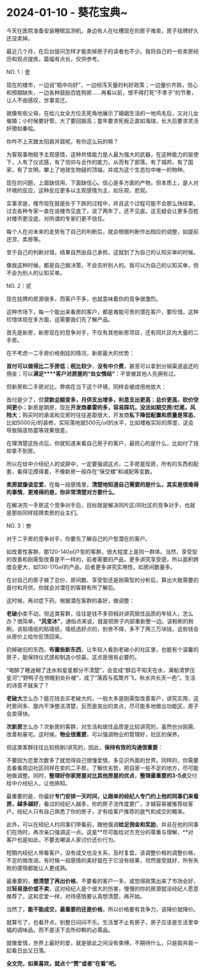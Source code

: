# 2024-01-10 - 葵花宝典~

今天在医院准备安装睡眠监测机，身边有人在吐槽现在的房子难卖，房子挂牌好久还没卖掉。

最近几个月，在后台提问怎样才能卖掉房子的读者也不少。我将自己的一些卖房经历和观点提炼，篇幅有点长，仅供参考。

NO. 1｜壹

现在的楼市，一边说“稳中向好”，一边倾泻天量的利好政策；一边量价齐跌，信心和预期缺失，一边各种鼓励百姓购房......再看以前，恨不得打死“不孝子”的节奏，让人不由感叹，世事变迁。

就像有些父母，在给儿女全方位无死角地展示了婚姻生活的一地鸡毛后，又对儿女催婚；小时候要好管，大了要回报高；童年要求死板正直如海瑞，长大后要求灵活奸猾如秦桧。

你咋不上天跟太阳肩并肩呢，有你这么玩的嘛？

为客观事物赋予主观感情，这种共情能力是人最为强大的武器，在这种能力的驱使下，人有了仪式感，有了信仰与合作的能力，从而有了部落，有了城邦，有了国家，有了文明，攀上了地球生物链的顶端，并成为这个生态位中唯一的物种。

现在的问题，上面缺信用，下面缺信心。信心是多方面的产物，但本质上，是人对环境的反应，这种反应更多以主观感情为主，如乐观、悲观。

实事求是，楼市现在就是处于下跌的过程中，并且这个过程可能不会那么快结束。过去各种专家一直在说楼市见底了，说了两年了，还不见底。这无疑会让更多百姓对楼市更没底，对所谓的专家们更不信任。

每个人在对未来的走势有了自己的判断后，就会根据判断作出相应的调整，如提前还贷、卖房等。

至于自己的判断对错，结果自然由自己承担，这就到了为自己的认知买单的时候。

像我这种时候，都是自己做决策，不会去听别人的。我可以为自己的认知买单，但不会为别人的认知买单。

NO. 2｜贰

现在挂牌的房源很多，而客户不多，也就意味着你的竞争很激烈。

这种市场下，每一个能出来看房的客户，都是难能可贵的潜在客户，要珍惜，这种珍惜体现在多方面，这需要我们先了解产品。

首先是新房，新房现在的竞争对手，不仅有其他新房项目，还有同片区内大量的二手房。

在不考虑一二手房价格倒挂的情况，新房最大的优势：

**首付可以做得比二手房低**；**税比较少**，**没有中介费**，甚至可以拿到分销渠道返还的佣金；可以**满足****客户对房屋的“处女情结”**：不曾被其他人先拥有过。

但新房和二手房对比，弊病在当下这个环境，同样会被成倍地放大：

首付是少了，但**贷款总额变多，月供支出增多，利息支出更高**；**总价更高，砍价空间更小**；新房是期房，现在**开发商暴雷的多，容易踩坑，没法如期交房/烂尾，风险大**；购买时的承诺和交房时往往差距很大，开发商**私下降低配置和质量是常态**，比如5000元/的装修，实际落地就500元/㎡的水平，比如楼板实际的厚度，这会导致隔音防震等效果很差。

在理清楚这些点后，你就知道来看自己房子的客户，最担心的是什么，比如付了钱却拿不到房。

所以在给中介经纪人的说辞中，一定要强调这点，二手房是现房，所有的东西和配套，看得见摸得着，不像新房一般存在“保交楼”和减配等变数。

**卖房就像谈恋爱**。在每一段感情里，**清楚地知道自己需要的是什么，其实是很难得的事情**。**更难得的是，你非常清楚对方要什么**。

在解决完一手房这个竞争对手后，目标就是解决同片区/同社区的竞争对手，也就是那些同样挂牌卖房的业主们。

NO. 3｜叁

对于二手房的竞争对手，你要先了解自己的户型潜在的客户。

如改善性客群，那120-140㎡户型的客群，很大程度上是同一群体。当然，享受型的改善和刚需型改善是不一样的，前者需要的产品，更多讲究享受感，所以面积跨度会更大，如130-170㎡的产品，后者更多讲究实用性，如房间数量多。

在对自己的房子做了总价、房间数、享受型还是刚需型的分析后，算出大致需要的首付和月供，你就会对潜在的客群有所了解后。

这时候，再对症下药，根据潜在客群的喜好，做调整：

**老破小**卖不动，但这类客群，往往是钱不多但相对讲究居住品质的年轻人，怎么办？很简单，**“凤变冰”**，通俗点来说，就是把房子内部重新整一边。该粉刷的粉刷，该贴墙纸的贴墙纸，墙纸选好点的，别舍不得，多不了两三万块钱，这些钱会从房价上给你反馈回来。

扔掉破旧的东西，**布置些新东西**，让年轻人看到老破小的社区里，也能有个温馨的房子，能保持仪式感和制造小惊喜，这点是很有必要的。

“喝醉了睡迷糊了连水和星星都分不清楚”，会变成“醉后不知天在水，满船清梦压星河”;“野鸭子在傍晚到处扑棱”，成了“落霞与孤鹜齐飞，秋水共长天一色”。生活的诗意不就来了？

**老破大**怎么办？能花钱去买老破大的，一般大多是刚需型改善客户，讲究实用，这时房间多、屋内干净整洁清楚，反而是突出的卖点，尽可能多地做出功能区，房子会卖得快。

**次新房**怎么办？次新房的客群，对生活和居住品质是比较讲究的，虽然也分刚需、改善和豪宅。这时候，**物业很重要**，可以强调物业的管理好，社区的保养。

但这类客群往往比较挑剔/讲究的，因此，**保持有效的沟通很重要**：

不要因为恋爱次数多了就觉得自己很懂爱情，多见识外面的世界。同样的，你需要去看看周边社区同样在卖的二手房，了解优劣势，把自家一些不足的地方，尽可能地做调整。同时，**整理好你家房屋对比其他房屋的优点**，**整理最重要的3-5点**交付给中介经纪人，让他熟知。

最重要的是，你最好**专门安排一天时间，让跟单的经纪人专门约上他的同事们来看房，越多越好**，看过的经纪人越多，你的房子流传度更广，才越容易被推荐给客户。经纪人只有自己熟悉了你的房子，才有给客户推荐的底气和成交的概率。

此外，可以在经纪人约同事们带看前，跟他强调**给足佣金和奖励**，并且在他的同事们在场时，再次亲口强调这一点。这是**尽可能给对方充分的尊重与理解，**对客户也是如此，不要去嘲讽人家讨价还价行为。

短期内经纪人带看客户，没有成交也没关系，及时复盘，该调整价格的调整价格，不足的做改进。有时候一段感情的美好就在于它没有结果，坦然接受就好，所有失败的感情都能让人更成熟。

最重要的，**想清楚了再出价格**，不要看的客户一多，或觉得政策出来了市场会好，就**轻易涨价或不卖**，这对经纪人是个很大的伤害，慢慢的你的房源就没经纪人愿意推荐了。这和恋爱一样，对待感情要认真想清楚，再开始。

当然了，**能不能成交，最重要的还是价格**，所以价格要有竞争力，该降价就降价。

就算亏了，也看开点，别整日闷闷不乐。生活里不止有房子，房子应该是生活里幸福的调味品，而不是活下去所仰赖的必需品。

就像爱情，世界上最好的爱，就是彼此之间没有束缚，不期待什么，只是肩并肩一起看日出又日落。

**全文完，如果喜欢，就点个“赞”或者“在看”吧。**